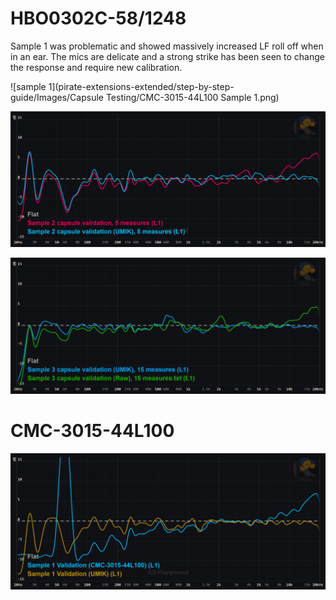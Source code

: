 # HBO0302C-58/1248

Sample 1 was problematic and showed massively increased LF roll off when in an ear. The mics are delicate and a strong strike has been seen to change the response and require new calibration. 

![sample 1](pirate-extensions-extended/step-by-step-guide/Images/Capsule Testing/CMC-3015-44L100 Sample 1.png)

![sample 2](https://github.com/animegolem/pirate-extensions-extended/blob/main/step-by-step-guide/Images/HBO0302C-581248%20Sample%202.png)

![sample 3](https://github.com/animegolem/pirate-extensions-extended/blob/main/step-by-step-guide/Images/HBO0302C-581248%20sample%203.png)

# CMC-3015-44L100

![Sample 1](https://github.com/animegolem/pirate-extensions-extended/blob/main/step-by-step-guide/Images/CMC-3015-44L100%20Sample%201.png)
